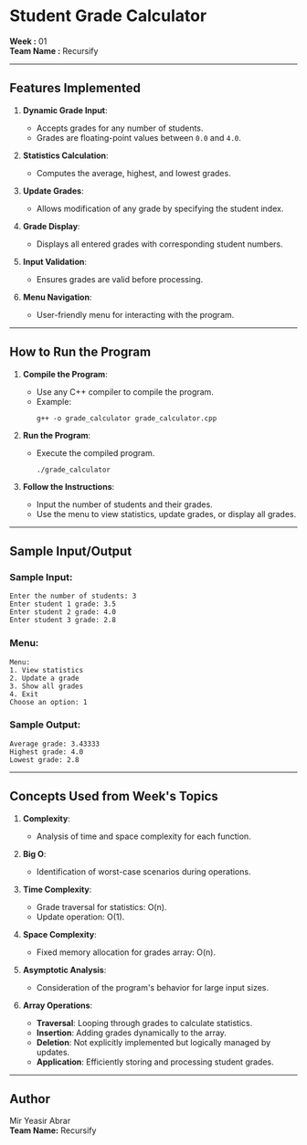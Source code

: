 
# Student Grade Calculator  
**Week :** 01  
**Team Name :** Recursify  

---

## Features Implemented

1. **Dynamic Grade Input**:
   - Accepts grades for any number of students.
   - Grades are floating-point values between `0.0` and `4.0`.

2. **Statistics Calculation**:
   - Computes the average, highest, and lowest grades.

3. **Update Grades**:
   - Allows modification of any grade by specifying the student index.

4. **Grade Display**:
   - Displays all entered grades with corresponding student numbers.

5. **Input Validation**:
   - Ensures grades are valid before processing.

6. **Menu Navigation**:
   - User-friendly menu for interacting with the program.

---

## How to Run the Program

1. **Compile the Program**:
   - Use any C++ compiler to compile the program.
   - Example:
     ```
     g++ -o grade_calculator grade_calculator.cpp
     ```

2. **Run the Program**:
   - Execute the compiled program.
     ```
     ./grade_calculator
     ```

3. **Follow the Instructions**:
   - Input the number of students and their grades.
   - Use the menu to view statistics, update grades, or display all grades.

---

## Sample Input/Output

### Sample Input:
```
Enter the number of students: 3
Enter student 1 grade: 3.5
Enter student 2 grade: 4.0
Enter student 3 grade: 2.8
```

### Menu:
```
Menu:
1. View statistics
2. Update a grade
3. Show all grades
4. Exit
Choose an option: 1
```

### Sample Output:
```
Average grade: 3.43333
Highest grade: 4.0
Lowest grade: 2.8
```

---

## Concepts Used from Week's Topics

1. **Complexity**:
   - Analysis of time and space complexity for each function.

2. **Big O**:
   - Identification of worst-case scenarios during operations.

3. **Time Complexity**:
   - Grade traversal for statistics: O(n).
   - Update operation: O(1).

4. **Space Complexity**:
   - Fixed memory allocation for grades array: O(n).

5. **Asymptotic Analysis**:
   - Consideration of the program's behavior for large input sizes.

6. **Array Operations**:
   - **Traversal**: Looping through grades to calculate statistics.
   - **Insertion**: Adding grades dynamically to the array.
   - **Deletion**: Not explicitly implemented but logically managed by updates.
   - **Application**: Efficiently storing and processing student grades.

---

## Author

Mir Yeasir Abrar <br/>
**Team Name:** Recursify  
 
